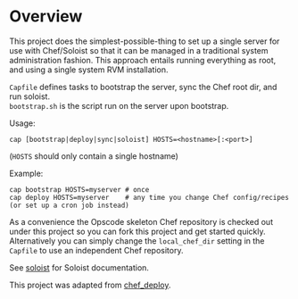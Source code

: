 Overview
========

This project does the simplest-possible-thing to set up a single server for use with Chef/Soloist so that it can be managed in a traditional system administration fashion.  This approach entails running everything as root, and using a single system RVM installation.

`Capfile` defines tasks to bootstrap the server, sync the Chef root dir, and run soloist.  
`bootstrap.sh` is the script run on the server upon bootstrap.

Usage:

    cap [bootstrap|deploy|sync|soloist] HOSTS=<hostname>[:<port>]

(`HOSTS` should only contain a single hostname)

Example:

    cap bootstrap HOSTS=myserver # once
    cap deploy HOSTS=myserver    # any time you change Chef config/recipes (or set up a cron job instead)

As a convenience the Opscode skeleton Chef repository is checked out under this project so you can fork this project and get started quickly.  Alternatively you can simply change the `local_chef_dir` setting in the `Capfile` to use an independent Chef repository.

See [soloist](https://github.com/mkocher/soloist) for Soloist documentation.

This project was adapted from [chef_deploy](https://github.com/mkocher/chef_deploy).
